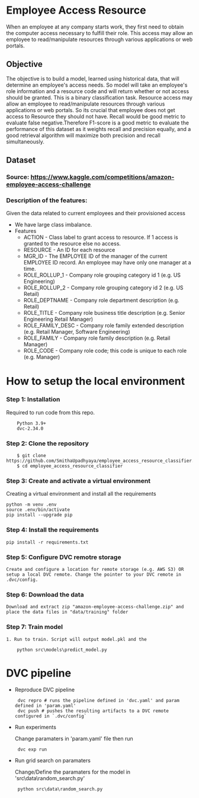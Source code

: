 # Employee Access Resource #

When an employee at any company starts work, they first need to obtain the computer access necessary to fulfill their role. This access may allow an employee to read/manipulate resources through various applications or web portals.  

## Objective ##

The objective is to build a model, learned using historical data, that will determine an employee's access needs. So model will take an employee's role information and a resource code and will return whether or not access should be granted. This is a binary classification task.
Resource access may allow an employee to read/manipulate resources through various applications or web portals. So its crucial that employee does not get access to Resource they should not have. Recall would be good metric to evaluate false negative.Therefore F1-score is a good metric to evaluate the performance of this dataset as it weights recall and precision equally, and a good retrieval algorithm will maximize both precision and recall simultaneously.

## Dataset ##

### Source: https://www.kaggle.com/competitions/amazon-employee-access-challenge

### Description of the features: ###
Given the data related to current employees and their provisioned access

* We have large class imbalance.
* Features
    - ACTION - Class label to grant access to resource. If 1 access is granted to the resource else no access.
    - RESOURCE - An ID for each resource
    - MGR_ID - The EMPLOYEE ID of the manager of the current EMPLOYEE ID record. An employee may have only one manager at a time.
    - ROLE_ROLLUP_1 - Company role grouping category id 1 (e.g. US Engineering)
    - ROLE_ROLLUP_2 - Company role grouping category id 2 (e.g. US Retail)
    - ROLE_DEPTNAME - Company role department description (e.g. Retail)
    - ROLE_TITLE - Company role business title description (e.g. Senior Engineering Retail Manager)
    - ROLE_FAMILY_DESC - Company role family extended description (e.g. Retail Manager, Software Engineering)
    - ROLE_FAMILY - Company role family description (e.g. Retail Manager)
    - ROLE_CODE - Company role code; this code is unique to each role (e.g. Manager)

# How to setup the local environment #

### Step 1: Installation ###

Required to run code from this repo.

        Python 3.9+ 
        dvc-2.34.0

### Step 2:  Clone the repository ###

        $ git clone https://github.com/SmithaUpadhyaya/employee_access_resource_classifier.git
        $ cd employee_access_resource_classifier

### Step 3: Сreate and activate a virtual environment ###

Creating a virtual environment and install all the requirements

    python -m venv .env
    source .env/bin/activate
    pip install --upgrade pip
    
### Step 4: Install the requirements ###    

    pip install -r requirements.txt

### Step 5: Configure DVC remotre storage ###

    Create and configure a location for remote storage (e.g. AWS S3) OR setup a local DVC remote. Change the pointer to your DVC remote in .dvc/config.

### Step 6: Download the data ###

    Download and extract zip "amazon-employee-access-challenge.zip" and place the data files in "data/training" folder

### Step 7: Train model ###

    1. Run to train. Script will output model.pkl and the 

        python src\models\predict_model.py

# DVC pipeline #

 * Reproduce DVC pipeline 
    
        dvc repro # runs the pipeline defined in 'dvc.yaml' and param defined in 'param.yaml'
        dvc push # pushes the resulting artifacts to a DVC remote configured in `.dvc/config`

 * Run experiments
 
   Change paramaters in 'param.yaml' file then run
    
        dvc exp run

 * Run grid search on paramaters
    
    Change/Define the paramaters for the model in 'src\data\random_search.py'

        python src\data\random_search.py


